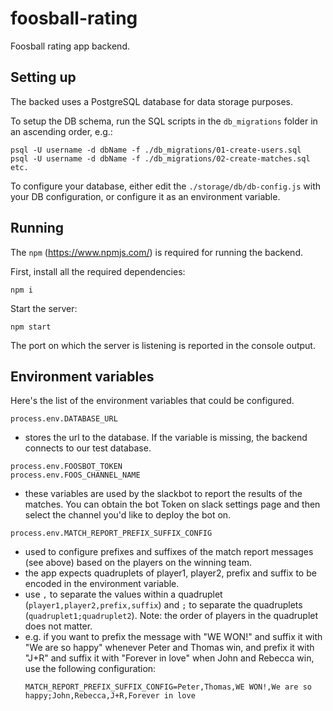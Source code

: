# foosball-rating

Foosball rating app backend.

## Setting up

The backed uses a PostgreSQL database for data storage purposes.

To setup the DB schema, run the SQL scripts in the `db_migrations` folder in an ascending order, e.g.:
```
psql -U username -d dbName -f ./db_migrations/01-create-users.sql
psql -U username -d dbName -f ./db_migrations/02-create-matches.sql
etc.
```

To configure your database, either edit the `./storage/db/db-config.js` with your DB configuration, or configure it as an environment variable.


## Running

The `npm` (https://www.npmjs.com/) is required for running the backend.

First, install all the required dependencies:

```
npm i
```

Start the server:
```
npm start
```

The port on which the server is listening is reported in the console output.

## Environment variables

Here's the list of the environment variables that could be configured.

```
process.env.DATABASE_URL
```
- stores the url to the database. If the variable is missing, the backend connects to our test database. 

```
process.env.FOOSBOT_TOKEN
process.env.FOOS_CHANNEL_NAME
```
- these variables are used by the slackbot to report the results of the matches. You can obtain the bot Token on slack settings page and then select the channel you'd like to deploy the bot on. 

```
process.env.MATCH_REPORT_PREFIX_SUFFIX_CONFIG
```
- used to configure prefixes and suffixes of the match report messages (see above) based on the players on the winning team.
- the app expects quadruplets of player1, player2, prefix and suffix to be encoded in the environment variable.
- use `,` to separate the values within a quadruplet (`player1,player2,prefix,suffix`) and `;` to separate the quadruplets (`quadruplet1;quadruplet2`). Note: the order of players in the quadruplet does not matter. 
- e.g. if you want to prefix the message with "WE WON!" and suffix it with "We are so happy" whenever Peter and Thomas win, and prefix it with "J+R" and suffix it with "Forever in love" when John and Rebecca win, use the following configuration:  
  ```
  MATCH_REPORT_PREFIX_SUFFIX_CONFIG=Peter,Thomas,WE WON!,We are so happy;John,Rebecca,J+R,Forever in love
  ```
  
